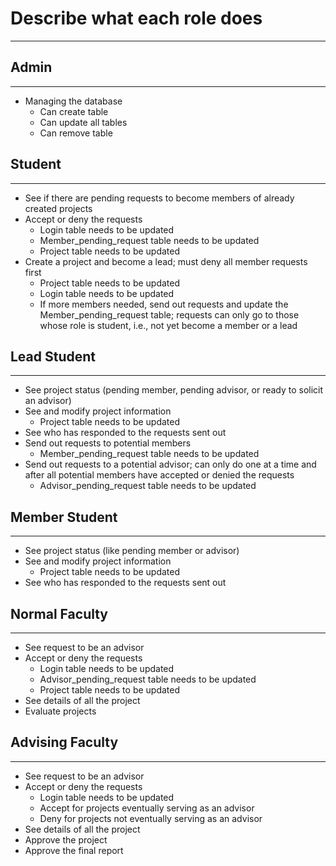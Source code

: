 # Describe what each role does

---
## Admin

---
- Managing the database
  - Can create table
  - Can update all tables
  - Can remove table
## Student

---
- See if there are pending requests to become members of already created projects
- Accept or deny the requests
  - Login table needs to be updated
  - Member_pending_request table needs to be updated
  - Project table needs to be updated
- Create a project and become a lead; must deny all member requests first
  - Project table needs to be updated
  - Login table needs to be updated
  - If more members needed, send out requests and update the Member_pending_request table; requests can only go to those whose role is student, i.e., not yet become a member or a lead
## Lead Student

---
- See project status (pending member, pending advisor, or ready to solicit an advisor)
- See and modify project information
  - Project table needs to be updated
- See who has responded to the requests sent out
- Send out requests to potential members
  - Member_pending_request table needs to be updated	
- Send out requests to a potential advisor; can only do one at a time and after all potential members have accepted or denied the requests
  - Advisor_pending_request table needs to be updated
## Member Student

---
- See project status (like pending member or advisor)
- See and modify project information
  - Project table needs to be updated
- See who has responded to the requests sent out
## Normal Faculty

---
- See request to be an advisor
- Accept or deny the requests
  - Login table needs to be updated
  - Advisor_pending_request table needs to be updated
  - Project table needs to be updated
- See details of all the project
- Evaluate projects
## Advising Faculty

---
- See request to be an advisor
- Accept or deny the requests
  - Login table needs to be updated
  - Accept for projects eventually serving as an advisor
  - Deny for projects not eventually serving as an advisor
- See details of all the project
- Approve the project
- Approve the final report
